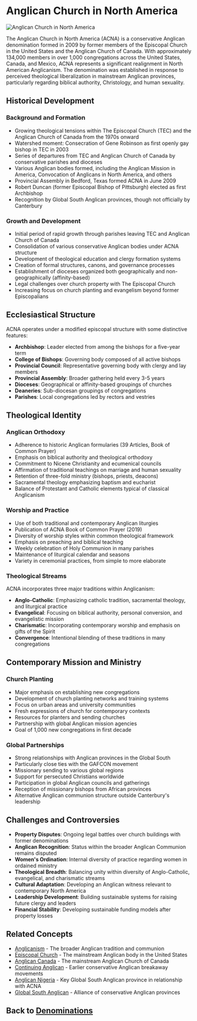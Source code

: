 # Anglican Church in North America

![Anglican Church in North America](acna.jpg)

The Anglican Church in North America (ACNA) is a conservative Anglican denomination formed in 2009 by former members of the Episcopal Church in the United States and the Anglican Church of Canada. With approximately 134,000 members in over 1,000 congregations across the United States, Canada, and Mexico, ACNA represents a significant realignment in North American Anglicanism. The denomination was established in response to perceived theological liberalization in mainstream Anglican provinces, particularly regarding biblical authority, Christology, and human sexuality.

## Historical Development

### Background and Formation

- Growing theological tensions within The Episcopal Church (TEC) and the Anglican Church of Canada from the 1970s onward
- Watershed moment: Consecration of Gene Robinson as first openly gay bishop in TEC in 2003
- Series of departures from TEC and Anglican Church of Canada by conservative parishes and dioceses
- Various Anglican bodies formed, including the Anglican Mission in America, Convocation of Anglicans in North America, and others
- Provincial Assembly in Bedford, Texas formed ACNA in June 2009
- Robert Duncan (former Episcopal Bishop of Pittsburgh) elected as first Archbishop
- Recognition by Global South Anglican provinces, though not officially by Canterbury

### Growth and Development

- Initial period of rapid growth through parishes leaving TEC and Anglican Church of Canada
- Consolidation of various conservative Anglican bodies under ACNA structure
- Development of theological education and clergy formation systems
- Creation of formal structures, canons, and governance processes
- Establishment of dioceses organized both geographically and non-geographically (affinity-based)
- Legal challenges over church property with The Episcopal Church
- Increasing focus on church planting and evangelism beyond former Episcopalians

## Ecclesiastical Structure

ACNA operates under a modified episcopal structure with some distinctive features:

- **Archbishop**: Leader elected from among the bishops for a five-year term
- **College of Bishops**: Governing body composed of all active bishops
- **Provincial Council**: Representative governing body with clergy and lay members
- **Provincial Assembly**: Broader gathering held every 3-5 years
- **Dioceses**: Geographical or affinity-based groupings of churches
- **Deaneries**: Sub-diocesan groupings of congregations
- **Parishes**: Local congregations led by rectors and vestries

## Theological Identity

### Anglican Orthodoxy

- Adherence to historic Anglican formularies (39 Articles, Book of Common Prayer)
- Emphasis on biblical authority and theological orthodoxy
- Commitment to Nicene Christianity and ecumenical councils
- Affirmation of traditional teachings on marriage and human sexuality
- Retention of three-fold ministry (bishops, priests, deacons)
- Sacramental theology emphasizing baptism and eucharist
- Balance of Protestant and Catholic elements typical of classical Anglicanism

### Worship and Practice

- Use of both traditional and contemporary Anglican liturgies
- Publication of ACNA Book of Common Prayer (2019)
- Diversity of worship styles within common theological framework
- Emphasis on preaching and biblical teaching
- Weekly celebration of Holy Communion in many parishes
- Maintenance of liturgical calendar and seasons
- Variety in ceremonial practices, from simple to more elaborate

### Theological Streams

ACNA incorporates three major traditions within Anglicanism:

- **Anglo-Catholic**: Emphasizing catholic tradition, sacramental theology, and liturgical practice
- **Evangelical**: Focusing on biblical authority, personal conversion, and evangelistic mission
- **Charismatic**: Incorporating contemporary worship and emphasis on gifts of the Spirit
- **Convergence**: Intentional blending of these traditions in many congregations

## Contemporary Mission and Ministry

### Church Planting

- Major emphasis on establishing new congregations
- Development of church planting networks and training systems
- Focus on urban areas and university communities
- Fresh expressions of church for contemporary contexts
- Resources for planters and sending churches
- Partnership with global Anglican mission agencies
- Goal of 1,000 new congregations in first decade

### Global Partnerships

- Strong relationships with Anglican provinces in the Global South
- Particularly close ties with the GAFCON movement
- Missionary sending to various global regions
- Support for persecuted Christians worldwide
- Participation in global Anglican councils and gatherings
- Reception of missionary bishops from African provinces
- Alternative Anglican communion structure outside Canterbury's leadership

## Challenges and Controversies

- **Property Disputes**: Ongoing legal battles over church buildings with former denominations
- **Anglican Recognition**: Status within the broader Anglican Communion remains disputed
- **Women's Ordination**: Internal diversity of practice regarding women in ordained ministry
- **Theological Breadth**: Balancing unity within diversity of Anglo-Catholic, evangelical, and charismatic streams
- **Cultural Adaptation**: Developing an Anglican witness relevant to contemporary North America
- **Leadership Development**: Building sustainable systems for raising future clergy and leaders
- **Financial Stability**: Developing sustainable funding models after property losses

## Related Concepts

- [Anglicanism](anglicanism.md) - The broader Anglican tradition and communion
- [Episcopal Church](episcopal_church.md) - The mainstream Anglican body in the United States
- [Anglican Canada](anglican_canada.md) - The mainstream Anglican Church of Canada
- [Continuing Anglican](continuing_anglican.md) - Earlier conservative Anglican breakaway movements
- [Anglican Nigeria](anglican_nigeria.md) - Key Global South Anglican province in relationship with ACNA
- [Global South Anglican](global_south_anglican.md) - Alliance of conservative Anglican provinces

## Back to [Denominations](./README.md)
